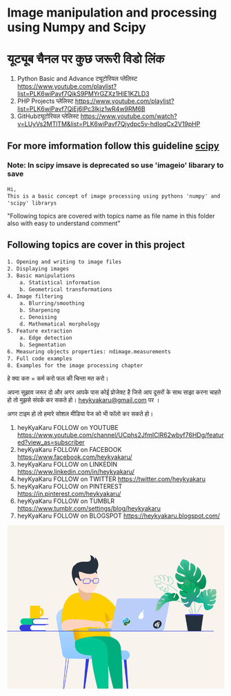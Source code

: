 # Image manipulation and processing using Numpy and Scipy

# यूट्यूब चैनल पर कुछ जरूरी विडो लिंक

1. Python Basic and Advance ट्यूटोरियल प्लेलिस्ट https://www.youtube.com/playlist?list=PLK6wiPavf7QikS9PMYrGZXz1HlE1KZLD3
2. PHP Projects प्लेलिस्ट https://www.youtube.com/playlist?list=PLK6wiPavf7QiEj6IPc3lkjz1wR4w9RM6B
3. GitHubट्यूटोरियल प्लेलिस्ट  https://www.youtube.com/watch?v=LUyVs2MTlTM&list=PLK6wiPavf7Qjydpc5v-hdIoqCx2V19pHP


## For more imformation follow this guideline [scipy](https://scipy-lectures.org/advanced/image_processing/)

### Note: In scipy imsave is deprecated so use 'imageio' libarary to save

    Hi,
    This is a basic concept of image processing using pythons 'numpy' and 'scipy' librarys

"Following topics are covered with topics name as file name in this folder also with easy to understand comment"

## Following topics are cover in this project

    1. Opening and writing to image files
    2. Displaying images
    3. Basic manipulations
        a. Statistical information
        b. Geometrical transformations
    4. Image filtering
        a. Blurring/smoothing
        b. Sharpening
        c. Denoising
        d. Mathematical morphology
    5. Feature extraction
        a. Edge detection
        b. Segmentation
    6. Measuring objects properties: ndimage.measurements
    7. Full code examples
    8. Examples for the image processing chapter

    
हे क्या करु = कर्म करो फल की चिन्ता मत करो। 


अपना सुझाव जरूर दो और अगर आपके पास कोई प्रोजेक्ट है जिसे आप दूसरों के साथ साझा करना चाहते हो तो मुझसे संपर्क कर सकते हो।  heykyakaru@gmail.com पर । 



अगर टाइम हो तो हमारे सोशल मीडिया पेज को भी फॉलो कर सकते हो। 

1. heyKyaKaru FOLLOW on  YOUTUBE       https://www.youtube.com/channel/UCphs2JfmIClR62wbyf76HDg/featured?view_as=subscriber
2. heyKyaKaru FOLLOW on  FACEBOOK     https://www.facebook.com/heykyakaru/
3. heyKyaKaru FOLLOW on  LINKEDIN       https://www.linkedin.com/in/heykyakaru/
4. heyKyaKaru FOLLOW on  TWITTER        https://twitter.com/heykyakaru
5. heyKyaKaru FOLLOW on  PINTEREST     https://in.pinterest.com/heykyakaru/
6. heyKyaKaru FOLLOW on  TUMBLR        https://www.tumblr.com/settings/blog/heykyakaru
7. heyKyaKaru FOLLOW on  BLOGSPOT    https://heykyakaru.blogspot.com/


![hey kya karu python training](https://github.com/heysushil/python_basic_and_advance_with_excercise/blob/master/other/python-training-with-example.gif)